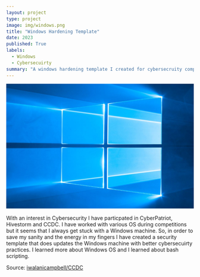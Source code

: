 ```yaml
---
layout: project
type: project
image: img/windows.png
title: "Windows Hardening Template"
date: 2023
published: True
labels:
  - Windows
  - Cybersecuirty
summary: "A windows hardening template I created for cybersecruity competitions"
---
```


<img class="img-fluid" src="../img/windows.png">

With an interest in Cybersecurity I have particpated in CyberPatriot, Hivestorm and CCDC.  I have worked with various OS during competitions but it seems that I always get stuck with a Windows machine.  So, in order to save my sanity and the energy in my fingers I have created a security template that does updates the Windows machine with better cybersecuirty practices.  I learned more about Windows OS and I learned about bash scripting.
 
Source: <a href="https://github.com/iwalanicampbell/iwalanicampbell.github.io/blob/main/CCDC.inf">iwalanicampbell/CCDC</a>
